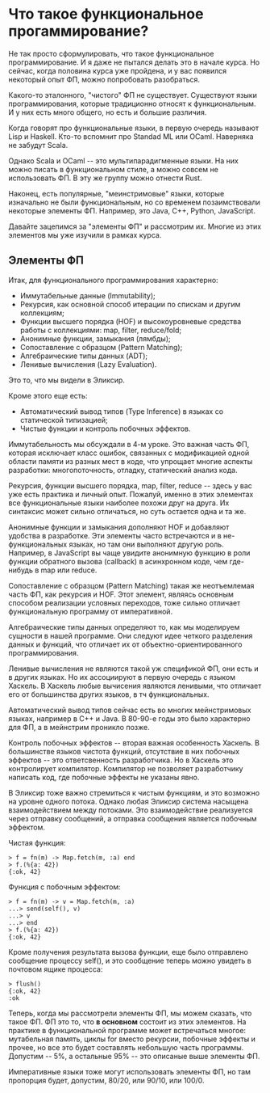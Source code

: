 # Что такое функциональное прогаммирование?

Не так просто сформулировать, что такое функциональное программирование. И я даже не пытался делать это в начале курса. Но сейчас, когда половина курса уже пройдена, и у вас появился некоторый опыт ФП, можно попробовать разобраться.

Какого-то эталонного, "чистого" ФП не существует. Существуют языки программирования, которые традиционно относят к функциональным. И у них есть много общего, но есть и большие различия.

Когда говорят про функциональные языки, в первую очередь называют Lisp и Haskell. Кто-то вспомнит про Standad ML или OCaml. Наверняка не забудут Scala.

Однако Scala и OCaml -- это мультипарадигменные языки. На них можно писать в функциональном стиле, а можно совсем не использовать ФП. В эту же группу можно отнести Rust.

Наконец, есть популярные, "меинстримовые" языки, которые изначально не были функциональным, но со временем позаимствовали некоторые элементы ФП. Например, это Java, C++, Python, JavaScript.

Давайте зацепимся за "элементы ФП" и рассмотрим их. Многие из этих элементов мы уже изучили в рамках курса.


## Элементы ФП

Итак, для функционального программирования характерно:
- Иммутабельные данные (Immutability);
- Рекурсия, как основной способ итерации по спискам и другим коллекциям;
- Функции высшего порядка (HOF) и высокоуровневые средства работы с коллекциями: map, filter, reduce/fold;
- Анонимные функции, замыкания (лямбды);
- Сопоставление с образцом (Pattern Matching);
- Алгебраические типы данных (ADT);
- Ленивые вычисления (Lazy Evaluation).

Это то, что мы видели в Эликсир.

Кроме этого еще есть:
- Автоматический вывод типов (Type Inference) в языках со статической типизацией;
- Чистые функции и контроль побочных эффектов.

Иммутабельность мы обсуждали в 4-м уроке. Это важная часть ФП, которая исключает класс ошибок, связанных с модификацией одной области памяти из разных мест в коде, что упрощает многие аспекты разработки: многопоточность, отладку, статический анализ кода.

Рекурсия, функции высшего порядка, map, filter, reduce -- здесь у вас уже есть практика и личный опыт. Пожалуй, именно в этих элементах все функциональные языки наиболее похожи друг на друга. Их синтаксис может сильно отличаться, но суть остается одна и та же.

Анонимные функции и замыкания дополняют HOF и добавляют удобства в разработке. Эти элементы часто встречаются и в не-функциональных языках, но там они выполняют другую роль. Например, в JavaScript вы чаще увидите анонимную функцию в роли функции обратного вызова (callback) в асинхронном коде, чем где-нибудь в map или reduce.

Сопоставление с образцом (Pattern Matching) такая же неотъемлемая часть ФП, как рекурсия и HOF. Этот элемент, являясь основным способом реализации условных переходов, тоже сильно отличает функциональную программу от императивной.

Алгебраические типы данных определяют то, как мы моделируем сущности в нашей программе. Они следуют идее четкого разделения данных и функций, что отличает их от объектно-ориентированного программирования.

Ленивые вычисления не являются такой уж спецификой ФП, они есть и в других языках. Но их ассоциируют в первую очередь с языком Хаскель. В Хаскель любые вычисения являются ленивыми, что отличает его от большинства других языков, в тч функциональных.

Автоматический вывод типов сейчас есть во многих мейнстримовых языках, например в C++ и Java. В 80-90-е годы это было характерно для ФП, а в мейнстрим проникло позже.

Контроль побочных эффектов -- вторая важная особенность Хаскель. В большинстве языков чистота функций, отсутствие в них побочных эффектов -- это ответсвенность разработчика. Но в Хаскель это контролирует компилятор. Компилятор не позволяет разработчику написать код, где побочные эффекты не указаны явно.

В Эликсир тоже важно стремиться к чистым функциям, и это возможно на уровне одного потока. Однако любая Эликсир система насыщена взаимодействием между потоками. Это взаимодействие реализуется через отправку сообщений, а отправка сообщения является побочным эффектом.

Чистая функция:
```
> f = fn(m) -> Map.fetch(m, :a) end
> f.(%{a: 42})
{:ok, 42}
```

Функция с побочным эффектом:
```
> f = fn(m) -> v = Map.fetch(m, :a)
...> send(self(), v)
...> v
...> end
> f.(%{a: 42})
{:ok, 42}
```
Кроме получения результата вызова функции, еще было отправлено сообщение процессу self(), и это сообщение теперь можно увидеть в почтовом ящике процесса:
```
> flush()
{:ok, 42}
:ok
```


Теперь, когда мы рассмотрели элементы ФП, мы можем сказать, что такое ФП. ФП это то, что **в основном** состоит из этих элементов. На практике в функциональной программе может встречаться многое: мутабельная память, циклы for вместо рекурсии, побочные эффекты и прочее, но все это будет составлять небольшую часть программы. Допустим -- 5%, а остальные 95% -- это описаные выше элементы ФП.

Императивные языки тоже могут использовать элементы ФП, но там пропорция будет, допустим, 80/20, или 90/10, или 100/0.
